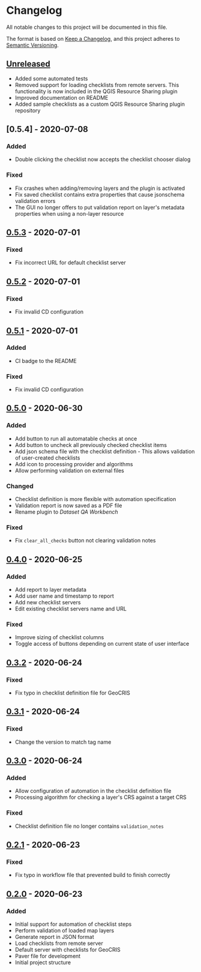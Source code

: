 # Changelog
All notable changes to this project will be documented in this file.

The format is based on [Keep a Changelog](https://keepachangelog.com/en/1.0.0/),
and this project adheres to [Semantic Versioning](https://semver.org/spec/v2.0.0.html).

## [Unreleased]


-  Added some automated tests
-  Removed support for loading checklists from remote servers. This functionality is now included in the QGIS Resource 
   Sharing plugin
-  Improved documentation on README
-  Added sample checklists as a custom QGIS Resource Sharing plugin repository


## [0.5.4] - 2020-07-08

### Added

-  Double clicking the checklist now accepts the checklist chooser dialog

### Fixed

-  Fix crashes when adding/removing layers and the plugin is activated
-  Fix saved checklist contains extra properties that cause jsonschema validation errors
-  The GUI no longer offers to put validation report on layer's metadata properties when using a non-layer resource


## [0.5.3] - 2020-07-01

### Fixed

-  Fix incorrect URL for default checklist server


## [0.5.2] - 2020-07-01

### Fixed

-  Fix invalid CD configuration


## [0.5.1] - 2020-07-01

### Added

-  CI badge to the README

### Fixed

-  Fix invalid CD configuration


## [0.5.0] - 2020-06-30

### Added
-  Add button to run all automatable checks at once
-  Add button to uncheck all previously checked checklist items
-  Add json schema file with the checklist definition - This allows validation of user-created checklists
-  Add icon to processing provider and algorithms
-  Allow performing validation on external files

### Changed
-  Checklist definition is more flexible with automation specification
-  Validation report is now saved as a PDF file
-  Rename plugin to _Dataset QA Workbench_

### Fixed

-  Fix `clear_all_checks` button not clearing validation notes


## [0.4.0] - 2020-06-25

### Added

-  Add report to layer metadata
-  Add user name and timestamp to report
-  Add new checklist servers
-  Edit existing checklist servers name and URL

### Fixed

-  Improve sizing of checklist columns
-  Toggle access of buttons depending on current state of user interface


## [0.3.2] - 2020-06-24

### Fixed

-  Fix typo in checklist definition file for GeoCRIS


## [0.3.1] - 2020-06-24

### Fixed

-  Change the version to match tag name


## [0.3.0] - 2020-06-24

### Added

-  Allow configuration of automation in the checklist definition file
-  Processing algorithm for checking a layer's CRS against a target CRS

### Fixed

-  Checklist definition file no longer contains `validation_notes`


## [0.2.1] - 2020-06-23

### Fixed

-  Fix typo in workflow file that prevented build to finish correctly

## [0.2.0] - 2020-06-23

### Added

-  Initial support for automation of checklist steps
-  Perform validation of loaded map layers
-  Generate report in JSON format
-  Load checklists from remote server
-  Default server with checklists for GeoCRIS
-  Paver file for development
-  Initial project structure


[unreleased]: https://github.com/kartoza/qgis_checklist_checker/compare/v0.5.4...master
[0.5.3]: https://github.com/kartoza/qgis_checklist_checker/-/tags/v0.5.4
[0.5.3]: https://github.com/kartoza/qgis_checklist_checker/-/tags/v0.5.3
[0.5.2]: https://github.com/kartoza/qgis_checklist_checker/-/tags/v0.5.2
[0.5.1]: https://github.com/kartoza/qgis_checklist_checker/-/tags/v0.5.1
[0.5.0]: https://github.com/kartoza/qgis_checklist_checker/-/tags/v0.5.0
[0.4.0]: https://github.com/kartoza/qgis_checklist_checker/-/tags/v0.4.0
[0.3.2]: https://github.com/kartoza/qgis_checklist_checker/-/tags/v0.3.2
[0.3.1]: https://github.com/kartoza/qgis_checklist_checker/-/tags/v0.3.1
[0.3.0]: https://github.com/kartoza/qgis_checklist_checker/-/tags/v0.3.0
[0.2.1]: https://github.com/kartoza/qgis_checklist_checker/-/tags/v0.2.1
[0.2.0]: https://github.com/kartoza/qgis_checklist_checker/-/tags/v0.2.0
